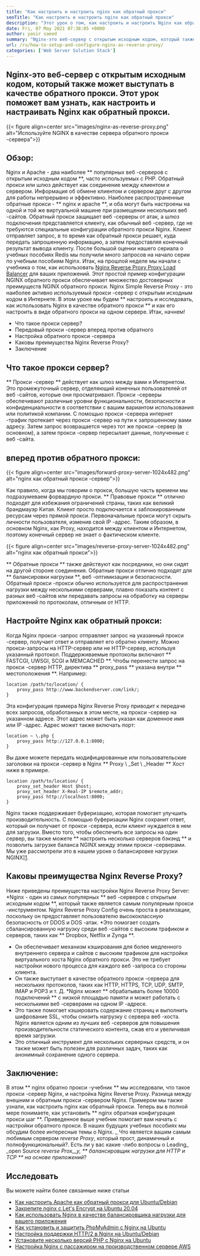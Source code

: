 ```yaml
---
title: "Как настроить и настроить nginx как обратный прокси" 
seoTitle: "Как настроить и настроить nginx как обратный прокси" 
description: "Этот урок о том, как настроить и настроить Nginx как обратный прокси. Nginx считается одним из самых популярных веб-серверов с открытым исходным кодом." 
date: Fri, 07 May 2021 07:38:05 +0000
author: yasir saeed
summary: "Nginx-это веб-сервер с открытым исходным кодом, который также может выступать в качестве обратного прокси. Этот урок поможет вам узнать, как настроить и настраивать Nginx как обратный прокси." 
url: /ru/how-to-setup-and-configure-nginx-as-reverse-proxy/
categories: ['Web Server Solution Stack']
---
```


## Nginx-это веб-сервер с открытым исходным кодом, который также может выступать в качестве обратного прокси. Этот урок поможет вам узнать, как настроить и настраивать Nginx как обратный прокси.

{{< figure align=center src="images/nginx-as-reverse-proxy.png" alt="Используйте NGINX в качестве сервера обратного прокси -сервера">}}


## Обзор:
Nginx и Apache - два наиболее ** популярных веб -серверов с открытым исходным кодом **, часто используемых с PHP. Обратный прокси или шлюз действует как соединение между клиентом и сервером. Информация об обмене клиентом и сервером друг с другом для работы непрерывно и эффективно. Наиболее распространенные обратные прокси - ** nginx и apache **, и оба могут быть настроены на одной и той же виртуальной машине при размещении нескольких веб -сайтов. Обратный прокси защищает веб -серверы от атак, а шлюз подключения представляется клиенту, как обычный веб -сервер, где не требуются специальные конфигурации обратного прокси Nginx. Клиент отправляет запрос, в то время как обратный прокси решает, куда передать запрошенную информацию, а затем предоставляя конечный результат вывода клиенту.
После большой оценки нашего сериала о учебных пособиях Redis мы получили много запросов на начало серии по учебным пособиям Nginx. Итак, на прошлой неделе мы начали с учебника о том, как использовать [Nginx Reverse Proxy Proxy Load Balancer][1] для ваших приложений. Этот простой пример конфигурации NGINX обратного прокси обеспечивает множество достоверных преимуществ NGINX обратного прокси. Nginx Simple Reverse Proxy - это наиболее активно используемый прокси -сервер с открытым исходным кодом в Интернете. В этом уроке мы будем ** настроить и исследовать, как использовать Nginx в качестве обратного прокси ** и как его настроить в виде обратного прокси на одном сервере. Итак, начнем!
  * Что такое прокси сервер?
  * Передовый прокси -сервер вперед против обратного
  * Настройка обратного прокси -сервера
  * Каковы преимущества Nginx Reverse Proxy?
  * Заключение

## Что такое прокси сервер?
** Прокси -сервер ** действует как шлюз между вами и Интернетом. Это промежуточный сервер, отделяющий конечных пользователей от веб -сайтов, которые они просматривают. Прокси -серверы обеспечивают различные уровни функциональности, безопасности и конфиденциальности в соответствии с вашим вариантом использования или политикой компании.
С помощью прокси -сервера интернет -трафик протекает через прокси -сервер на пути к запрошенному вами адресу. Затем запрос возвращается через тот же прокси -сервер (в основном), а затем прокси -сервер пересылает данные, полученные с веб -сайта.

## вперед против обратного прокси:

{{< figure align=center src="images/forward-proxy-server-1024x482.png" alt="nginx как обратный прокси -сервер">}}

Как правило, когда мы говорим о прокси, большую часть времени мы подразумеваем форвардную прокси. ** Правовые прокси ** отлично подходят для избежания ограничений страны, таких как великий брандмауэр Китая. Клиент просто подключается к заблокированным ресурсам через прямой прокси. Первоначальные прокси могут скрыть личности пользователя, изменив свой IP -адрес. Таким образом, в основном Nginx, как Proxy, находится между клиентом и Интернетом, поэтому конечный сервер не знает о фактическом клиенте.

{{< figure align=center src="images/reverse-proxy-server-1024x482.png" alt="nginx как обратный прокси">}}

** Обратные прокси ** также действуют как посредники, но они сидят на другой стороне соединения. Обратные прокси отлично подходят для ** балансировки нагрузки **, веб -оптимизации и безопасности. Обратный прокси -прокси обычно используется для распространения нагрузки между несколькими серверами, плавно показать контент с разных веб -сайтов или передавать запросы на обработку на серверы приложений по протоколам, отличным от HTTP.

## Настройте Nginx как обратный прокси:
Когда Nginx прокси -запрос отправляет запрос на указанный прокси -сервер, получает ответ и отправляет его обратно клиенту. Можно прокси-запросы на HTTP-сервер или не HTTP-сервер, используя указанный протокол. Поддерживаемые протоколы включают ** FASTCGI, UWSGI, SCGI и MEMCACHED **.
Чтобы перенести запрос на прокси -сервер HTTP, директива ** proxy_pass ** указана внутри ** местоположения **. Например:
```
location /path/to/location/ {
    proxy_pass http://www.backendserver.com/link/;
}
```
Эта конфигурация примера Nginx Reverse Proxy приводит к передаче всех запросов, обработанных в этом месте, на прокси -сервер на указанном адресе. Этот адрес может быть указан как доменное имя или IP -адрес. Адрес может также включать порт:
```
location ~ \.php {
    proxy_pass http://127.0.0.1:8000;
}
```
Вы даже можете передать модифицированные или пользовательские заголовки на прокси -сервер в Nginx ** Proxy \ _Set \ _Header ** Хост ниже в примере.
```
location /path/to/location/ {
    proxy_set_header Host $host;
    proxy_set_header X-Real-IP $remote_addr;
    proxy_pass http://localhost:8000;
}
```
Nginx также поддерживает буферизацию, которая помогает улучшить производительность. С помощью буферизации Nginx сохранит ответ, который он получает от прокси -сервера, если клиент нуждается в нем для загрузки.
Вместо того, чтобы обеспечить все запросы на один сервер, вы также можете ** настроить несколько серверов бэкэнд ** и позволить загрузке баланса NGINX между этими прокси -серверами. Мы уже рассмотрели это в нашем уроке о балансировке нагрузки NGINX][1].

## Каковы преимущества Nginx Reverse Proxy?
Ниже приведены преимущества настройки Nginx Reverse Proxy Server:
  *Nginx - один из самых популярных ** веб -серверов с открытым исходным кодом **, который также является самым популярным прокси -инструментом. Nginx Reverse Proxy Config очень проста в реализации, поскольку он предоставляет пользователю высококлассную безопасность от DDOS и DOS -атак.
  *Это помогает создать сбалансированную нагрузку среди веб -сайтов с высоким трафиком и серверов, таких как ** Dropbox, Netflix и Zynga **.
  * Он обеспечивает механизм кэширования для более медленного внутреннего сервера и сайтов с высоким трафиком для настройки виртуального хоста Nginx обратного прокси. Это не требует настройки нового процесса для каждого веб -запроса со стороны клиента.
  * Он также выступает в качестве обратного прокси -сервера для нескольких протоколов, таких как HTTP, HTTPS, TCP, UDP, SMTP, IMAP и POP3 и т. Д.
  *Nginx может ** обрабатывать более 10000 подключений ** с низкой площадью памяти и может работать с несколькими веб -серверами на одном IP -адресе.
  * Это также помогает кэшировать содержание страниц и выполнить шифрование SSL, чтобы снизить нагрузку с сервера веб -хоста. Nginx является одним из лучших веб -серверов для повышения производительности статического контента, сжав его и увеличивая время загрузки.
  * Это отличный инструмент для нескольких серверных средств, и он также может быть полезен для различных задач, таких как анонимный сохранение одного сервера.

## Заключение:
В этом ** nginx обратно прокси -учебник ** мы исследовали, что такое прокси -сервер Nginx, и настройка Nginx Reverse Proxy. Разница между внешним и обратным прокси -сервером Nginx. Примером мы также узнали, как настроить nginx как обратный прокси. Теперь вы в полной мере понимаете, как установить ** nginx обратная конфигурация прокси шаг **. Приведенное выше учебник помогает вам начать с настройки обратного прокси. В наших будущих учебных пособиях мы обсудим более интересные темы о Nginx.
_ Что является вашим самым любимым сервером _reverse Proxy_, который прост, динамичный и полнофункциональный?. Есть ли у вас какие -либо вопросы о Leading_ _open Source _reverse Prox__y, ** балансировщик нагрузки для HTTP и TCP ** на основе приложений_?

## Исследовать
Вы можете найти более связанные ниже статьи
  * [Как настроить Apache как обратный прокси для Ubuntu/Debian][3]
  * [Закрепите nginx с Let's Encrypt на Ubuntu 20.04][4]
  * [Как использовать Nginx в качестве балансировщика нагрузки для вашего приложения][1]
  * [Как установить и защитить PhpMyAdmin с Nginx на Ubuntu][5]
  * [Настройка поддержки HTTP/2 в Nginx на Ubuntu/Debian][6]
  * [Установите несколько версий PHP с Nginx на Ubuntu][7]
  * [Настройка Nginx с пассажиром на производственном сервере AWS][8]

  
[1]: https://blog.containerize.com/web-server-solution-stack/how-to-use-nginx-as-load-balancer-for-your-application/
[2]: mailto:yasir.saeed@aspose.com
[3]: https://blog.containerize.com/web-server-solution-stack/how-to-configure-apache-as-a-reverse-proxy-for-ubuntudebian/
[4]: https://blog.containerize.com/web-server-solution-stack/how-to-secure-nginx-with-letsencrypt-on-ubuntu-20-04/
[5]: https://blog.containerize.com/web-server-solution-stack/how-to-install-and-secure-phpmyadmin-with-nginx-on-ubuntu/
[6]: https://blog.containerize.com/web-server-solution-stack/how-to-configure-http2-support-in-nginx-on-ubuntudebian/
[7]: https://blog.containerize.com/web-server-solution-stack/how-to-install-multiple-php-versions-with-nginx-on-ubuntu/
[8]: https://blog.containerize.com/web-server-solution-stack/how-to-setup-nginx-with-passenger-on-aws-production-server/
